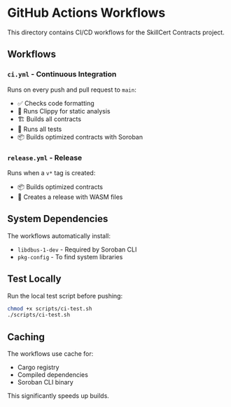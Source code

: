 # GitHub Actions Workflows

This directory contains CI/CD workflows for the SkillCert Contracts project.

## Workflows

### `ci.yml` - Continuous Integration
Runs on every push and pull request to `main`:
- ✅ Checks code formatting
- 🔧 Runs Clippy for static analysis
- 🏗️ Builds all contracts
- 🧪 Runs all tests
- 📦 Builds optimized contracts with Soroban

### `release.yml` - Release
Runs when a `v*` tag is created:
- 📦 Builds optimized contracts
- 🚀 Creates a release with WASM files

## System Dependencies

The workflows automatically install:
- `libdbus-1-dev` - Required by Soroban CLI
- `pkg-config` - To find system libraries

## Test Locally

Run the local test script before pushing:

```bash
chmod +x scripts/ci-test.sh
./scripts/ci-test.sh
```

## Caching

The workflows use cache for:
- Cargo registry
- Compiled dependencies
- Soroban CLI binary

This significantly speeds up builds.
